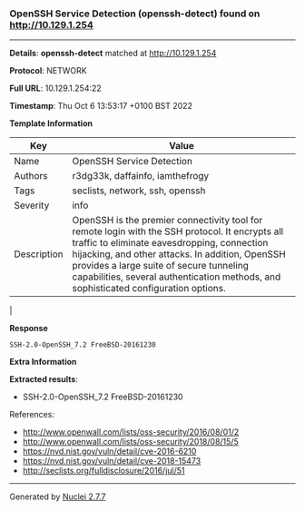 ### OpenSSH Service Detection (openssh-detect) found on http://10.129.1.254
---
**Details**: **openssh-detect**  matched at http://10.129.1.254

**Protocol**: NETWORK

**Full URL**: 10.129.1.254:22

**Timestamp**: Thu Oct 6 13:53:17 +0100 BST 2022

**Template Information**

| Key | Value |
|---|---|
| Name | OpenSSH Service Detection |
| Authors | r3dg33k, daffainfo, iamthefrogy |
| Tags | seclists, network, ssh, openssh |
| Severity | info |
| Description | OpenSSH is the premier connectivity tool for remote login with the SSH protocol. It encrypts all traffic to eliminate eavesdropping, connection hijacking, and other attacks. In addition, OpenSSH provides a large suite of secure tunneling capabilities, several authentication methods, and sophisticated configuration options.
 |

**Response**
```http
SSH-2.0-OpenSSH_7.2 FreeBSD-20161230

```

**Extra Information**

**Extracted results**:

- SSH-2.0-OpenSSH_7.2 FreeBSD-20161230


References: 
- http://www.openwall.com/lists/oss-security/2016/08/01/2
- http://www.openwall.com/lists/oss-security/2018/08/15/5
- https://nvd.nist.gov/vuln/detail/cve-2016-6210
- https://nvd.nist.gov/vuln/detail/cve-2018-15473
- http://seclists.org/fulldisclosure/2016/jul/51

---
Generated by [Nuclei 2.7.7](https://github.com/projectdiscovery/nuclei)